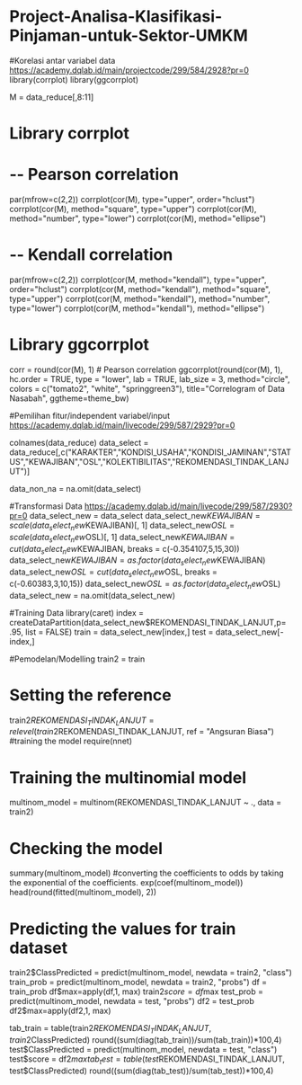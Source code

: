 # Project-Analisa-Klasifikasi-Pinjaman-untuk-Sektor-UMKM

#Korelasi antar variabel data https://academy.dqlab.id/main/projectcode/299/584/2928?pr=0
library(corrplot)
library(ggcorrplot)

M = data_reduce[,8:11]

# Library corrplot
# -- Pearson correlation
par(mfrow=c(2,2))
corrplot(cor(M), type="upper", order="hclust")
corrplot(cor(M), method="square", type="upper")
corrplot(cor(M), method="number", type="lower")
corrplot(cor(M), method="ellipse")

# -- Kendall correlation
par(mfrow=c(2,2))
corrplot(cor(M, method="kendall"), type="upper", order="hclust")
corrplot(cor(M, method="kendall"), method="square", type="upper")
corrplot(cor(M, method="kendall"), method="number", type="lower")
corrplot(cor(M, method="kendall"), method="ellipse")

# Library ggcorrplot
corr = round(cor(M), 1) # Pearson correlation
ggcorrplot(round(cor(M), 1), 
		   hc.order = TRUE, 
           type = "lower", 
           lab = TRUE, 
           lab_size = 3, 
           method="circle", 
           colors = c("tomato2", "white", "springgreen3"), 
           title="Correlogram of Data Nasabah", 
           ggtheme=theme_bw)
           
#Pemilihan fitur/independent variabel/input https://academy.dqlab.id/main/livecode/299/587/2929?pr=0

colnames(data_reduce)
data_select = data_reduce[,c("KARAKTER","KONDISI_USAHA","KONDISI_JAMINAN","STATUS","KEWAJIBAN","OSL","KOLEKTIBILITAS","REKOMENDASI_TINDAK_LANJUT")]

data_non_na = na.omit(data_select)

#Transformasi Data https://academy.dqlab.id/main/livecode/299/587/2930?pr=0
data_select_new = data_select
data_select_new$KEWAJIBAN = scale(data_select_new$KEWAJIBAN)[, 1]
data_select_new$OSL = scale(data_select_new$OSL)[, 1]
data_select_new$KEWAJIBAN = cut(data_select_new$KEWAJIBAN, breaks = c(-0.354107,5,15,30))
data_select_new$KEWAJIBAN = as.factor(data_select_new$KEWAJIBAN)
data_select_new$OSL = cut(data_select_new$OSL, breaks = c(-0.60383,3,10,15))
data_select_new$OSL = as.factor(data_select_new$OSL)
data_select_new = na.omit(data_select_new)

#Training Data 
library(caret)
index = createDataPartition(data_select_new$REKOMENDASI_TINDAK_LANJUT,p= .95, list = FALSE)
train = data_select_new[index,]
test = data_select_new[-index,]

#Pemodelan/Modelling
train2 = train
# Setting the reference
train2$REKOMENDASI_TINDAK_LANJUT = relevel(train2$REKOMENDASI_TINDAK_LANJUT, ref = "Angsuran Biasa")
#training the model
require(nnet)
# Training the multinomial model
multinom_model = multinom(REKOMENDASI_TINDAK_LANJUT ~ ., data = train2)


# Checking the model
summary(multinom_model)
#converting the coefficients to odds by taking the exponential of the coefficients.
exp(coef(multinom_model))
head(round(fitted(multinom_model), 2))
# Predicting the values for train dataset
train2$ClassPredicted = predict(multinom_model, newdata = train2, "class")
train_prob = predict(multinom_model, newdata = train2, "probs")
df = train_prob
df$max=apply(df,1, max)
train2$score = df$max
test_prob = predict(multinom_model, newdata = test, "probs")
df2 = test_prob
df2$max=apply(df2,1, max)

tab_train = table(train2$REKOMENDASI_TINDAK_LANJUT, train2$ClassPredicted)
round((sum(diag(tab_train))/sum(tab_train))*100,4)
test$ClassPredicted = predict(multinom_model, newdata = test, "class")
test$score = df2$max
tab_test = table(test$REKOMENDASI_TINDAK_LANJUT, test$ClassPredicted)
round((sum(diag(tab_test))/sum(tab_test))*100,4)

